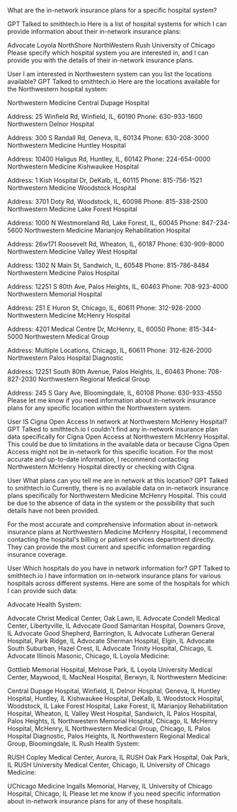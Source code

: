 What are the in-network insurance plans for a specific hospital system?

GPT
Talked to smithtech.io
Here is a list of hospital systems for which I can provide information about their in-network insurance plans:

Advocate
Loyola
NorthShore
NorthWestern
Rush
University of Chicago
Please specify which hospital system you are interested in, and I can provide you with the details of their in-network insurance plans.

User
I am interested in Northwestern system can you list the locations available?
GPT
Talked to smithtech.io
Here are the locations available for the Northwestern hospital system:

Northwestern Medicine Central Dupage Hospital

Address: 25 Winfield Rd, Winfield, IL, 60190
Phone: 630-933-1600
Northwestern Delnor Hospital

Address: 300 S Randall Rd, Geneva, IL, 60134
Phone: 630-208-3000
Northwestern Medicine Huntley Hospital

Address: 10400 Haligus Rd, Huntley, IL, 60142
Phone: 224-654-0000
Northwestern Medicine Kishwaukee Hospital

Address: 1 Kish Hospital Dr, DeKalb, IL, 60115
Phone: 815-756-1521
Northwestern Medicine Woodstock Hospital

Address: 3701 Doty Rd, Woodstock, IL, 60098
Phone: 815-338-2500
Northwestern Medicine Lake Forest Hospital

Address: 1000 N Westmoreland Rd, Lake Forest, IL, 60045
Phone: 847-234-5600
Northwestern Medicine Marianjoy Rehabilitation Hospital

Address: 26w171 Roosevelt Rd, Wheaton, IL, 60187
Phone: 630-909-8000
Northwestern Medicine Valley West Hospital

Address: 1302 N Main St, Sandwich, IL, 60548
Phone: 815-786-8484
Northwestern Medicine Palos Hospital

Address: 12251 S 80th Ave, Palos Heights, IL, 60463
Phone: 708-923-4000
Northwestern Memorial Hospital

Address: 251 E Huron St, Chicago, IL, 60611
Phone: 312-926-2000
Northwestern Medicine McHenry Hospital

Address: 4201 Medical Centre Dr, McHenry, IL, 60050
Phone: 815-344-5000
Northwestern Medical Group

Address: Multiple Locations, Chicago, IL, 60611
Phone: 312-626-2000
Northwestern Palos Hospital Diagnostic

Address: 12251 South 80th Avenue, Palos Heights, IL, 60463
Phone: 708-827-2030
Northwestern Regional Medical Group

Address: 245 S Gary Ave, Bloomingdale, IL, 60108
Phone: 630-933-4550
Please let me know if you need information about in-network insurance plans for any specific location within the Northwestern system.

User
IS Cigna Open Access In network at Northwestern McHenry Hospital?
GPT
Talked to smithtech.io
I couldn't find any in-network insurance plan data specifically for Cigna Open Access at Northwestern McHenry Hospital. This could be due to limitations in the available data or because Cigna Open Access might not be in-network for this specific location. For the most accurate and up-to-date information, I recommend contacting Northwestern McHenry Hospital directly or checking with Cigna.

User
What plans can you tell me are in network at this location?
GPT
Talked to smithtech.io
Currently, there is no available data on in-network insurance plans specifically for Northwestern Medicine McHenry Hospital. This could be due to the absence of data in the system or the possibility that such details have not been provided.

For the most accurate and comprehensive information about in-network insurance plans at Northwestern Medicine McHenry Hospital, I recommend contacting the hospital's billing or patient services department directly. They can provide the most current and specific information regarding insurance coverage.

User
Which hospitals do you have in network information for?
GPT
Talked to smithtech.io
I have information on in-network insurance plans for various hospitals across different systems. Here are some of the hospitals for which I can provide such data:

Advocate Health System:

Advocate Christ Medical Center, Oak Lawn, IL
Advocate Condell Medical Center, Libertyville, IL
Advocate Good Samaritan Hospital, Downers Grove, IL
Advocate Good Shepherd, Barrington, IL
Advocate Lutheran General Hospital, Park Ridge, IL
Advocate Sherman Hospital, Elgin, IL
Advocate South Suburban, Hazel Crest, IL
Advocate Trinity Hospital, Chicago, IL
Advocate Illinois Masonic, Chicago, IL
Loyola Medicine:

Gottlieb Memorial Hospital, Melrose Park, IL
Loyola University Medical Center, Maywood, IL
MacNeal Hospital, Berwyn, IL
Northwestern Medicine:

Central Dupage Hospital, Winfield, IL
Delnor Hospital, Geneva, IL
Huntley Hospital, Huntley, IL
Kishwaukee Hospital, DeKalb, IL
Woodstock Hospital, Woodstock, IL
Lake Forest Hospital, Lake Forest, IL
Marianjoy Rehabilitation Hospital, Wheaton, IL
Valley West Hospital, Sandwich, IL
Palos Hospital, Palos Heights, IL
Northwestern Memorial Hospital, Chicago, IL
McHenry Hospital, McHenry, IL
Northwestern Medical Group, Chicago, IL
Palos Hospital Diagnostic, Palos Heights, IL
Northwestern Regional Medical Group, Bloomingdale, IL
Rush Health System:

RUSH Copley Medical Center, Aurora, IL
RUSH Oak Park Hospital, Oak Park, IL
RUSH University Medical Center, Chicago, IL
University of Chicago Medicine:

UChicago Medicine Ingalls Memorial, Harvey, IL
University of Chicago Hospital, Chicago, IL
Please let me know if you need specific information about in-network insurance plans for any of these hospitals.
